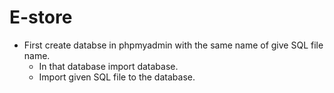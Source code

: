 # E-store

  - First create databse in phpmyadmin with the same name of give SQL file name.
	- In that database import database.
	- Import given SQL file to the database.
